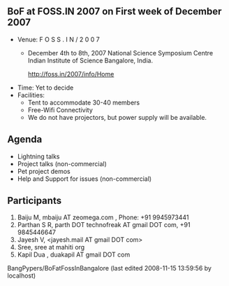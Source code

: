 BoF at FOSS.IN 2007 on First week of December 2007
--------------------------------------------------

* Venue: F O S S . I N / 2 0 0 7 
  + December 4th to 8th, 2007 National Science Symposium Centre Indian Institute of Science Bangalore, India. 
    
    <http://foss.in/2007/info/Home>
* Time: Yet to decide
* Facilities: 
  + Tent to accommodate 30-40 members
  + Free-Wifi Connectivity
  + We do not have projectors, but power supply will be available.

Agenda
------

* Lightning talks
* Project talks (non-commercial)
* Pet project demos
* Help and Support for issues (non-commercial)

Participants
------------

1. Baiju M, mbaiju AT zeomega.com , Phone: +91 9945973441
2. Parthan S R, parth DOT technofreak AT gmail DOT com, +91 9845446647
3. Jayesh V, <jayesh.mail AT gmail DOT com>
4. Sree, sree at mahiti org
5. Kapil Dua , duakapil AT gmail DOT com

BangPypers/BoFatFossInBangalore (last edited 2008-11-15 13:59:56 by localhost)
